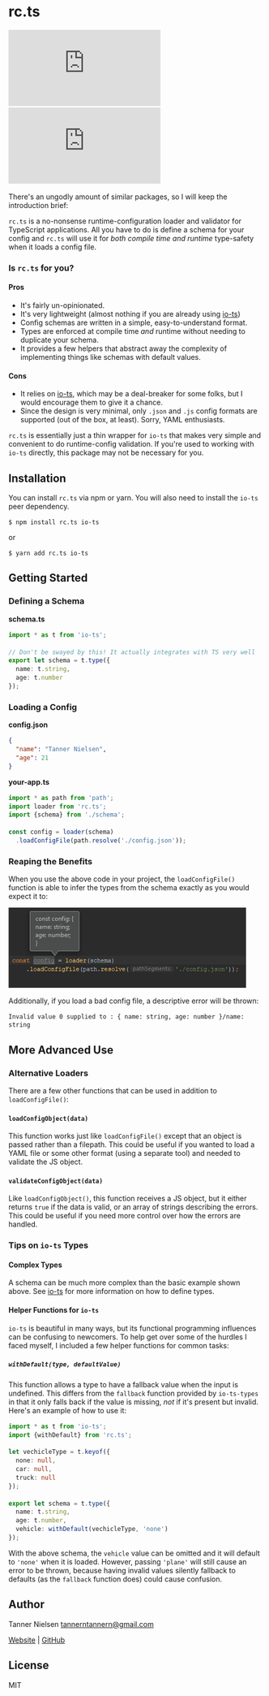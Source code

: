 # rc.ts
[![npm version](https://badgen.net/npm/v/rc.ts)](https://npmjs.com/package/rc.ts)
[![bundle size](https://badgen.net/bundlephobia/min/rc.ts?color=green)](https://bundlephobia.com/result?p=rc.ts)

There's an ungodly amount of similar packages, so I will keep the introduction brief:

`rc.ts` is a no-nonsense runtime-configuration loader and validator for TypeScript applications.  All you have to do is define a schema for your config and `rc.ts` will use it for _both compile time and runtime_ type-safety when it loads a config file.

### Is `rc.ts` for you?
#### Pros
* It's fairly un-opinionated.
* It's very lightweight (almost nothing if you are already using [io-ts](https://github.com/gcanti/io-ts))
* Config schemas are written in a simple, easy-to-understand format.
* Types are enforced at compile time _and_ runtime without needing to duplicate your schema.
* It provides a few helpers that abstract away the complexity of implementing things like schemas with default values.
#### Cons
* It relies on [io-ts](https://github.com/gcanti/io-ts), which may be a deal-breaker for some folks, but I would encourage them to give it a chance.
* Since the design is very minimal, only `.json` and `.js` config formats are supported (out of the box, at least).  Sorry, YAML enthusiasts.

`rc.ts` is essentially just a thin wrapper for `io-ts` that makes very simple and convenient to do runtime-config validation.  If you're used to working with `io-ts` directly, this package may not be necessary for you.

## Installation
You can install `rc.ts` via npm or yarn.  You will also need to install the `io-ts` peer dependency.

```
$ npm install rc.ts io-ts
```
or
```
$ yarn add rc.ts io-ts
```

## Getting Started
### Defining a Schema
**schema.ts**
```typescript
import * as t from 'io-ts';

// Don't be swayed by this! It actually integrates with TS very well
export let schema = t.type({
  name: t.string,
  age: t.number
});
```

### Loading a Config
**config.json**
```json
{
  "name": "Tanner Nielsen",
  "age": 21
}
```

**your-app.ts**
```typescript
import * as path from 'path';
import loader from 'rc.ts';
import {schema} from './schema';

const config = loader(schema)
  .loadConfigFile(path.resolve('./config.json'));
```

### Reaping the Benefits
When you use the above code in your project, the `loadConfigFile()` function is able to infer the types from the schema exactly as you would expect it to:

![](img/static-type-checking.png)

Additionally, if you load a bad config file, a descriptive error will be thrown:

```
Invalid value 0 supplied to : { name: string, age: number }/name: string
```

## More Advanced Use
### Alternative Loaders
There are a few other functions that can be used in addition to `loadConfigFile()`:

#### `loadConfigObject(data)`
This function works just like `loadConfigFile()` except that an object is passed rather than a filepath.  This could be useful if you wanted to load a YAML file or some other format (using a separate tool) and needed to validate the JS object.

#### `validateConfigObject(data)`
Like `loadConfigObject()`, this function receives a JS object, but it either returns `true` if the data is valid, or an array of strings describing the errors.  This could be useful if you need more control over how the errors are handled.

### Tips on `io-ts` Types
#### Complex Types
A schema can be much more complex than the basic example shown above.  See [io-ts](https://github.com/gcanti/io-ts) for more information on how to define types.

#### Helper Functions for `io-ts`
`io-ts` is beautiful in many ways, but its functional programming influences can be confusing to newcomers.  To help get over some of the hurdles I faced myself, I included a few helper functions for common tasks:

##### `withDefault(type, defaultValue)`
This function allows a type to have a fallback value when the input is undefined.  This differs from the `fallback` function provided by `io-ts-types` in that it only falls back if the value is missing, _not_ if it's present but invalid.  Here's an example of how to use it:

```typescript
import * as t from 'io-ts';
import {withDefault} from 'rc.ts';

let vechicleType = t.keyof({
  none: null,
  car: null,
  truck: null
});

export let schema = t.type({
  name: t.string,
  age: t.number,
  vehicle: withDefault(vechicleType, 'none')
});
```

With the above schema, the `vehicle` value can be omitted and it will default to `'none'` when it is loaded.  However, passing `'plane'` will still cause an error to be thrown, because having invalid values silently fallback to defaults  (as the `fallback` function does) could cause confusion. 

## Author
Tanner Nielsen <tannerntannern@gmail.com>

[Website](https://tannernielsen.com) | [GitHub](https://github.com/tannerntannern)

## License
MIT